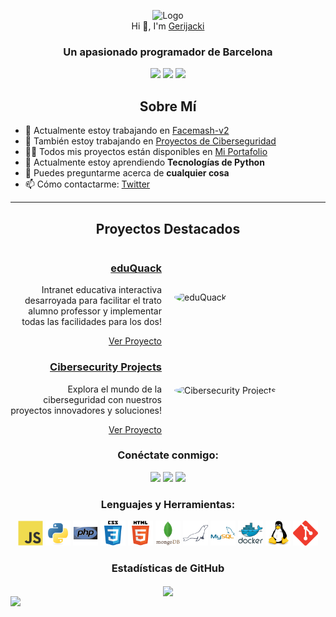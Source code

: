 <p align="center">
<!-- Título y Descripción -->
  <img src="https://github.com/Gerijacki.png" width="100" alt="Logo"/><br/>
  Hi 👋, I'm <a href="https://github.com/Gerijacki">Gerijacki</a>
  <h3 align="center">Un apasionado programador de Barcelona</h3>
</p>

<p align="center">
    <a href="https://github.com/Gerijacki/Gerijacki.github.io/stargazers"><img src="https://img.shields.io/github/stars/Gerijacki/Gerijacki.github.io?colorA=363a4f&colorB=b7bdf8&style=for-the-badge"></a>
    <a href="https://github.com/Gerijacki/Gerijacki.github.io/issues"><img src="https://img.shields.io/github/issues/Gerijacki/Gerijacki.github.io?colorA=363a4f&colorB=f5a97f&style=for-the-badge"></a>
    <a href="https://github.com/Gerijacki/Gerijacki.github.io/contributors"><img src="https://img.shields.io/github/contributors/Gerijacki/Gerijacki.github.io?colorA=363a4f&colorB=a6da95&style=for-the-badge"></a>
</p>

<h2 align="center">Sobre Mí</h2>

- 🔭 Actualmente estoy trabajando en [Facemash-v2](https://github.com/DuckHats/eduQuack)
- 🤝 También estoy trabajando en [Proyectos de Ciberseguridad](https://github.com/Gerijacki/Mine-Startupv2)
- 👨‍💻 Todos mis proyectos están disponibles en [Mi Portafolio](https://Gerijacki.github.io/)
- 🌱 Actualmente estoy aprendiendo **Tecnologías de Python**
- 💬 Puedes preguntarme acerca de **cualquier cosa**
- 📫 Cómo contactarme: [Twitter](https://twitter.com/@byjacki12)

---

<!-- Sección de Proyectos -->
<h2 align="center">Proyectos Destacados</h2>

<!-- Proyecto 1 -->
<div style="display: flex; align-items: center; justify-content: center;">
  <div style="flex: 1; text-align: right; padding-right: 20px;">
    <h3><a href="https://github.com/DuckHats/eduQuack">eduQuack</a></h3>
    <p>Intranet educativa interactiva desarroyada para facilitar el trato alumno professor y implementar todas las facilidades para los dos!</p>
    <a href="https://github.com/DuckHats/eduQuack">Ver Proyecto</a>
  </div>
  <div style="flex: 1;">
    <img src="https://github.com/DuckHats.png" alt="eduQuack" width="200px" style="border-radius: 50%;" />
  </div>
</div>

<!-- Proyecto 2 -->
<div style="display: flex; align-items: center; justify-content: center;">
  <div style="flex: 1; text-align: right; padding-right: 20px;">
    <h3><a href="https://github.com/Gerijacki/Mine-Startupv2">Cibersecurity Projects</a></h3>
    <p>Explora el mundo de la ciberseguridad con nuestros proyectos innovadores y soluciones!</p>
    <a href="https://github.com/Gerijacki">Ver Proyecto</a>
  </div>
  <div style="flex: 1;">
    <img src="https://github.com/Gerijacki.png" alt="Cibersecurity Projects" width="200px" style="border-radius: 50%;" />
  </div>
</div>


<!-- Enlaces a Redes Sociales -->
<h3 align="center">Conéctate conmigo:</h3>
<div align="center">
  <a href="https://twitter.com/byjacki12" target="_blank"><img src="https://img.shields.io/badge/Twitter-1DA1F2?style=for-the-badge&logo=twitter&logoColor=white" target="_blank"></a>
  <a href="https://github.com/Gerijacki" target="_blank"><img src="https://img.shields.io/badge/GitHub-100000?style=for-the-badge&logo=github&logoColor=white" target="_blank"></a>
  <a href="MAILTO:AAA"><img src="https://img.shields.io/badge/-Gmail-%23333?style=for-the-badge&logo=gmail&logoColor=white" target="_blank"></a>
</div>

<!-- Lenguajes y Herramientas -->
<h3 align="center">Lenguajes y Herramientas:</h3>
<div align="center">
    <img src="https://raw.githubusercontent.com/teamedwardforever/Readme-Generator/71f25dd8b98329b168142a6b782a107b75eab178/svg/Skills/Languages/javascript-original.svg" alt="Javascript" width="40" height="40"/>
    <img src="https://raw.githubusercontent.com/teamedwardforever/Readme-Generator/71f25dd8b98329b168142a6b782a107b75eab178/svg/Skills/Languages/python-original.svg" alt="Python" width="40" height="40"/>
    <img src="https://raw.githubusercontent.com/teamedwardforever/Readme-Generator/71f25dd8b98329b168142a6b782a107b75eab178/svg/Skills/Languages/php-original.svg" alt="PHP" width="40" height="40"/>
    <img src="https://raw.githubusercontent.com/teamedwardforever/Readme-Generator/71f25dd8b98329b168142a6b782a107b75eab178/svg/Skills/Frontend/css3-original-wordmark.svg" alt="Css" width="40" height="40"/>
    <img src="https://raw.githubusercontent.com/teamedwardforever/Readme-Generator/71f25dd8b98329b168142a6b782a107b75eab178/svg/Skills/Frontend/html5-original-wordmark.svg" alt="HTML" width="40" height="40"/>
    <img src="https://raw.githubusercontent.com/teamedwardforever/Readme-Generator/71f25dd8b98329b168142a6b782a107b75eab178/svg/Skills/Database/mongodb-original-wordmark.svg" alt="Mongodb" width="40" height="40"/>
    <img src="https://raw.githubusercontent.com/teamedwardforever/Readme-Generator/71f25dd8b98329b168142a6b782a107b75eab178/svg/Skills/Database/mariadb-icon.svg" alt="Mariadb" width="40" height="40"/>
    <img src="https://raw.githubusercontent.com/teamedwardforever/Readme-Generator/71f25dd8b98329b168142a6b782a107b75eab178/svg/Skills/Database/mysql-original-wordmark.svg" alt="Mysql" width="40" height="40"/>
    <img src="https://raw.githubusercontent.com/teamedwardforever/Readme-Generator/71f25dd8b98329b168142a6b782a107b75eab178/svg/Skills/Devops/docker-original-wordmark.svg" alt="Docker" width="40" height="40"/>
    <img src="https://raw.githubusercontent.com/teamedwardforever/Readme-Generator/71f25dd8b98329b168142a6b782a107b75eab178/svg/Skills/Other/linux-original.svg" alt="Linux" width="40" height="40"/>
    <img src="https://raw.githubusercontent.com/teamedwardforever/Readme-Generator/71f25dd8b98329b168142a6b782a107b75eab178/svg/Skills/Other/git-scm-icon.svg" alt="Git" width="40" height="40"/>

</div>

<!-- Estadísticas de GitHub -->
<h3 align="center">Estadísticas de GitHub</h3>
<div align="center">
  <img align="center" src="http://github-profile-summary-cards.vercel.app/api/cards/profile-details?username=Gerijacki&theme=radical" height="180em" />
</div>

<!-- Footer -->
<img src="https://raw.githubusercontent.com/Trilokia/Trilokia/379277808c61ef204768a61bbc5d25bc7798ccf1/bottom_header.svg" />

